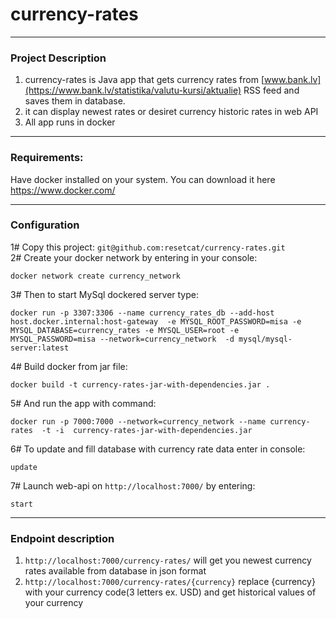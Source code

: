 # currency-rates
---
### Project Description
1. currency-rates is Java app that gets currency rates from [www.bank.lv](https://www.bank.lv/statistika/valutu-kursi/aktualie) RSS feed and saves them in database.
2. it can display newest rates or desiret currency historic rates in web API 
3. All app runs in docker

---

### Requirements:
Have docker installed on your system. You can download it here https://www.docker.com/

---
### Configuration
1# Copy this project: `git@github.com:resetcat/currency-rates.git`<br />
2# Create your docker network by entering in your console: 

    docker network create currency_network
3# Then to start MySql dockered server type:

    docker run -p 3307:3306 --name currency_rates_db --add-host host.docker.internal:host-gateway  -e MYSQL_ROOT_PASSWORD=misa -e MYSQL_DATABASE=currency_rates -e MYSQL_USER=root -e MYSQL_PASSWORD=misa --network=currency_network  -d mysql/mysql-server:latest    
4# Build docker from jar file:

    docker build -t currency-rates-jar-with-dependencies.jar .
5# And run the app with command:

    docker run -p 7000:7000 --network=currency_network --name currency-rates  -t -i  currency-rates-jar-with-dependencies.jar
6# To update and fill database with currency rate data enter in console:

    update
7# Launch web-api on `http://localhost:7000/` by entering:

    start
    
---
### Endpoint description
1. `http://localhost:7000/currency-rates/` will get you newest currency rates available from database in json format
2. `http://localhost:7000/currency-rates/{currency}` replace {currency} with your currency code(3 letters ex. USD) and get historical values of your currency

